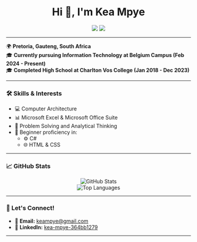 <h1 align="center">Hi 👋, I'm Kea Mpye</h1>

<p align="center">
  <a href="mailto:keampye@gmail.com"><img src="https://img.shields.io/badge/Email-D14836?style=for-the-badge&logo=gmail&logoColor=white"></a>
  <a href="https://www.linkedin.com/in/kea-mpye-364bb1279"><img src="https://img.shields.io/badge/LinkedIn-0A66C2?style=for-the-badge&logo=linkedin&logoColor=white"></a>
</p>

---

🌍 **Pretoria, Gauteng, South Africa**  
🎓 **Currently pursuing Information Technology at Belgium Campus (Feb 2024 - Present)**  
🎓 **Completed High School at Charlton Vos College (Jan 2018 - Dec 2023)**  

---

### 🛠️ Skills & Interests
- 💻 Computer Architecture
- 📊 Microsoft Excel & Microsoft Office Suite
- 🧠 Problem Solving and Analytical Thinking
- 🌱 Beginner proficiency in:
  - ⚙️ C#
  - 🌐 HTML & CSS

---

### 📈 GitHub Stats
<p align="center">
  <img src="https://github-readme-stats.vercel.app/api?username=Kia-sol&show_icons=true&theme=radical" alt="GitHub Stats">
  <br>
  <img src="https://github-readme-stats.vercel.app/api/top-langs/?username=Kia-sol&layout=compact&theme=radical" alt="Top Languages">
</p>

---

### 🤝 Let's Connect!
- 📧 **Email:** [keampye@gmail.com](mailto:keampye@gmail.com)
- 💼 **LinkedIn:** [kea-mpye-364bb1279](https://www.linkedin.com/in/kea-mpye-364bb1279)

---

<!-- Replace YOUR_GITHUB_USERNAME with your actual GitHub username -->
